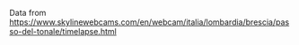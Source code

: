 Data from https://www.skylinewebcams.com/en/webcam/italia/lombardia/brescia/passo-del-tonale/timelapse.html
